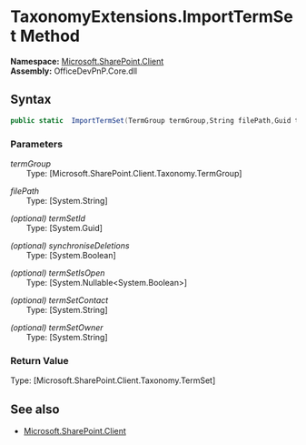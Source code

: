 # TaxonomyExtensions.ImportTermSet Method  
**Namespace:** [Microsoft.SharePoint.Client](Microsoft.SharePoint.Client.md)  
**Assembly:** OfficeDevPnP.Core.dll  
## Syntax
```C#
public static  ImportTermSet(TermGroup termGroup,String filePath,Guid termSetId,Boolean synchroniseDeletions,Nullable<Boolean> termSetIsOpen,String termSetContact,String termSetOwner)
```
### Parameters
*termGroup*  
&emsp;&emsp;Type: [Microsoft.SharePoint.Client.Taxonomy.TermGroup] 
&emsp;&emsp;  
  
*filePath*  
&emsp;&emsp;Type: [System.String] 
&emsp;&emsp;  
  
*(optional) termSetId*  
&emsp;&emsp;Type: [System.Guid] 
&emsp;&emsp;  
  
*(optional) synchroniseDeletions*  
&emsp;&emsp;Type: [System.Boolean] 
&emsp;&emsp;  
  
*(optional) termSetIsOpen*  
&emsp;&emsp;Type: [System.Nullable<System.Boolean>] 
&emsp;&emsp;  
  
*(optional) termSetContact*  
&emsp;&emsp;Type: [System.String] 
&emsp;&emsp;  
  
*(optional) termSetOwner*  
&emsp;&emsp;Type: [System.String] 
&emsp;&emsp;  
  
### Return Value
Type: [Microsoft.SharePoint.Client.Taxonomy.TermSet]  

## See also
- [Microsoft.SharePoint.Client](Microsoft.SharePoint.Client.md)
